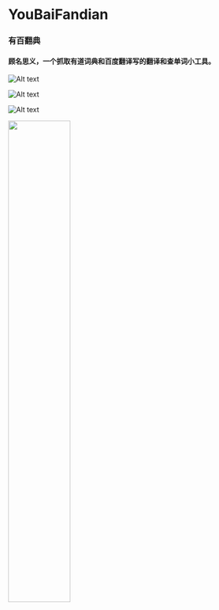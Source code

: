 # YouBaiFandian
### 有百翻典

####	顾名思义，一个抓取有道词典和百度翻译写的翻译和查单词小工具。

![Alt text](https://user-images.githubusercontent.com/10429180/38069725-789615f6-334a-11e8-9ee1-f6a900150ce4.png)

![Alt text](https://user-images.githubusercontent.com/10429180/38069728-7c6cd642-334a-11e8-972b-b922f3abe4c1.png)

![Alt text](https://user-images.githubusercontent.com/10429180/38069730-80719d90-334a-11e8-9886-08a86986b565.png)

<img src="https://user-images.githubusercontent.com/10429180/38069730-80719d90-334a-11e8-9886-08a86986b565.png" width="50%" height="50%" />
